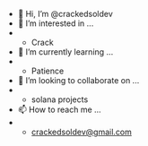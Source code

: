 - 👋 Hi, I’m @crackedsoldev
- 👀 I’m interested in ...
- - Crack
- 🌱 I’m currently learning ...
- - Patience
- 💞️ I’m looking to collaborate on ...
- - solana projects
- 📫 How to reach me ...
- - crackedsoldev@gmail.com
<!---
crackedsoldev/crackedsoldev is a ✨ special ✨ repository because its `README.md` (this file) appears on your GitHub profile.
You can click the Preview link to take a look at your changes.
--->
